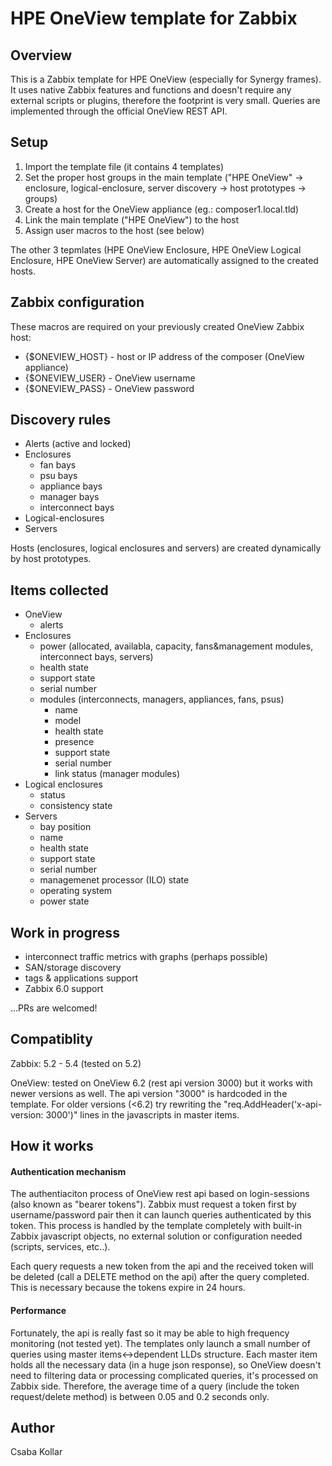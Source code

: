# HPE OneView template for Zabbix

## Overview

This is a Zabbix template for HPE OneView (especially for Synergy frames). It uses native Zabbix features and functions and doesn't require any external scripts or plugins, therefore the footprint is very small. Queries are implemented through the official OneView REST API.

## Setup

1. Import the template file (it contains 4 templates)
2. Set the proper host groups in the main template ("HPE OneView" -> enclosure, logical-enclosure, server discovery -> host prototypes -> groups)
3. Create a host for the OneView appliance (eg.: composer1.local.tld)
4. Link the main template ("HPE OneView") to the host
5. Assign user macros to the host (see below)

The other 3 tepmlates (HPE OneView Enclosure, HPE OneView Logical Enclosure, HPE OneView Server) are automatically assigned to the created hosts.

## Zabbix configuration

These macros are required on your previously created OneView Zabbix host:

- {$ONEVIEW_HOST} - host or IP address of the composer (OneView appliance)
- {$ONEVIEW_USER} - OneView username
- {$ONEVIEW_PASS} - OneView password

## Discovery rules

- Alerts (active and locked)
- Enclosures
    - fan bays
    - psu bays
    - appliance bays
    - manager bays
    - interconnect bays
- Logical-enclosures
- Servers

Hosts (enclosures, logical enclosures and servers) are created dynamically by host prototypes.

## Items collected

- OneView
    - alerts
- Enclosures
    - power (allocated, availabla, capacity, fans&management modules, interconnect bays, servers)
    - health state
    - support state
    - serial number
    - modules (interconnects, managers, appliances, fans, psus)
        - name
        - model
        - health state
        - presence
        - support state
        - serial number
        - link status (manager modules)
- Logical enclosures
    - status
    - consistency state
- Servers
    - bay position
    - name
    - health state
    - support state
    - serial number
    - managemenet processor (ILO) state
    - operating system
    - power state

## Work in progress

- interconnect traffic metrics with graphs (perhaps possible)
- SAN/storage discovery
- tags & applications support
- Zabbix 6.0 support

...PRs are welcomed!

## Compatiblity

Zabbix: 5.2 - 5.4 (tested on 5.2)

OneView: tested on OneView 6.2 (rest api version 3000) but it works with newer versions as well. The api version "3000" is hardcoded in the template. For older versions (<6.2) try rewriting the "req.AddHeader('x-api-version: 3000')" lines in the javascripts in master items.

## How it works

#### Authentication mechanism
The authentiaciton process of OneView rest api based on login-sessions (also known as "bearer tokens"). Zabbix must request a token first by username/password pair then it can launch queries authenticated by this token. This process is handled by the template completely with built-in Zabbix javascript objects, no external solution or configuration needed (scripts, services, etc..).

Each query requests a new token from the api and the received token will be deleted (call a DELETE method on the api) after the query completed. This is necessary because the tokens expire in 24 hours.

#### Performance
Fortunately, the api is really fast so it may be able to high frequency monitoring (not tested yet). The templates only launch a small number of queries using master items<->dependent LLDs structure. Each master item holds all the necessary data (in a huge json response), so OneView doesn't need to filtering data or processing complicated queries, it's processed on Zabbix side. Therefore, the average time of a query (include the token request/delete method) is between 0.05 and 0.2 seconds only.

## Author

Csaba Kollar
